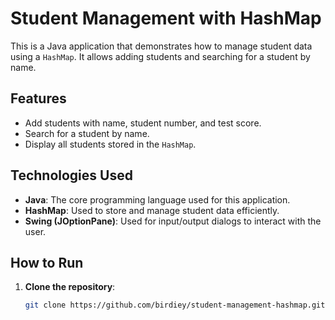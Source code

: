 # Student Management with HashMap

This is a Java application that demonstrates how to manage student data using a `HashMap`. It allows adding students and searching for a student by name.

## Features
- Add students with name, student number, and test score.
- Search for a student by name.
- Display all students stored in the `HashMap`.

## Technologies Used
- **Java**: The core programming language used for this application.
- **HashMap**: Used to store and manage student data efficiently.
- **Swing (JOptionPane)**: Used for input/output dialogs to interact with the user.

## How to Run
1. **Clone the repository**:
   ```bash
   git clone https://github.com/birdiey/student-management-hashmap.git
